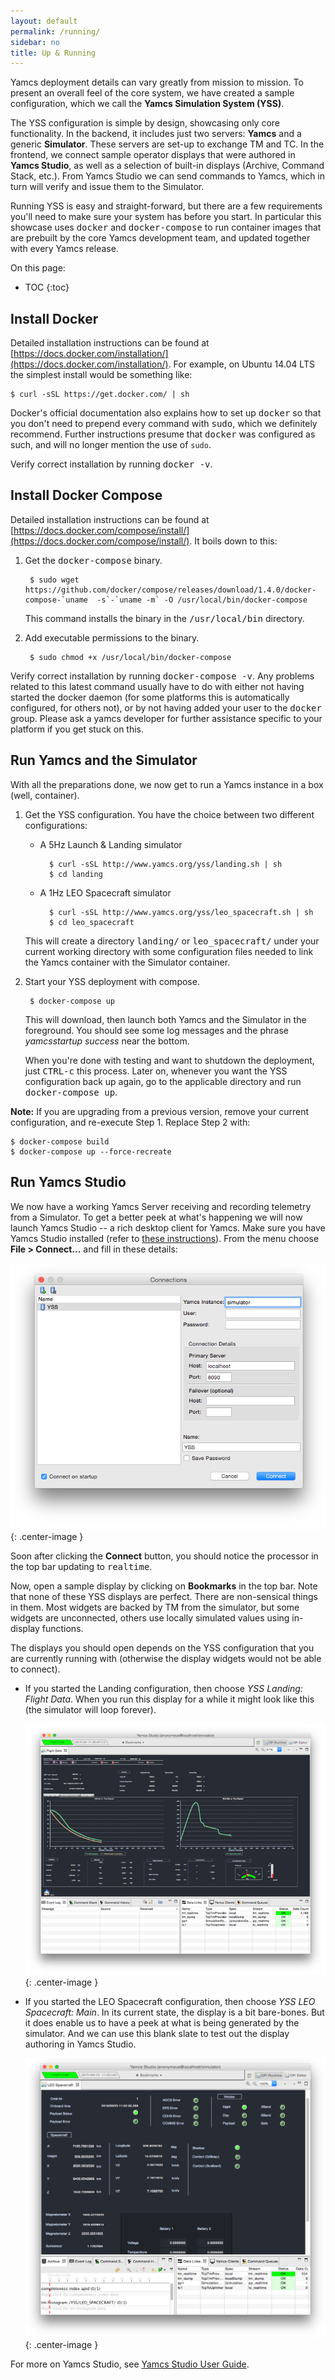 ```yaml
---
layout: default
permalink: /running/
sidebar: no
title: Up & Running
---
```


Yamcs deployment details can vary greatly from mission to mission. To present an overall feel of the core system, we have created a sample configuration, which we call the **Yamcs Simulation System (YSS)**.

The YSS configuration is simple by design, showcasing only core functionality. In the backend, it includes just two servers: **Yamcs** and a generic **Simulator**. These servers are set-up to exchange TM and TC. In the frontend, we connect sample operator displays that were authored in **Yamcs Studio**, as well as a selection of built-in displays (Archive, Command Stack, etc.). From Yamcs Studio we can send commands to Yamcs, which in turn will verify and issue them to the Simulator.

Running YSS is easy and straight-forward, but there are a few requirements you'll need to make sure your system has before you start. In particular this showcase uses <tt>docker</tt> and <tt>docker-compose</tt> to run container images that are prebuilt by the core Yamcs development team, and updated together with every Yamcs release.

On this page:

* TOC
{:toc}

## Install Docker

Detailed installation instructions can be found at [https://docs.docker.com/installation/](https://docs.docker.com/installation/). For example, on Ubuntu 14.04 LTS the simplest install would be something like:

    $ curl -sSL https://get.docker.com/ | sh
    
Docker's official documentation also explains how to set up <tt>docker</tt> so that you don't need to prepend every command with <tt>sudo</tt>, which we definitely recommend. Further instructions presume that <tt>docker</tt> was configured as such, and will no longer mention the use of `sudo`.

Verify correct installation by running <tt>docker -v</tt>. 

## Install Docker Compose

Detailed installation instructions can be found at [https://docs.docker.com/compose/install/](https://docs.docker.com/compose/install/). It boils down to this:

1. Get the <tt>docker-compose</tt> binary.

        $ sudo wget https://github.com/docker/compose/releases/download/1.4.0/docker-compose-`uname  -s`-`uname -m` -O /usr/local/bin/docker-compose

    This command installs the binary in the <tt>/usr/local/bin</tt> directory. 
	
2. Add executable permissions to the binary.

        $ sudo chmod +x /usr/local/bin/docker-compose
        
Verify correct installation by running <tt>docker-compose -v</tt>. Any problems related to this latest command usually have to do with either not having started the docker daemon (for some platforms this is automatically configured, for others not), or by not having added your user to the <tt>docker</tt> group. Please ask a yamcs developer for further assistance specific to your platform if you get stuck on this.
		
## Run Yamcs and the Simulator

With all the preparations done, we now get to run a Yamcs instance in a box (well, container).

1. Get the YSS configuration. You have the choice between two different configurations:

    * A 5Hz Launch &amp; Landing simulator
    
            $ curl -sSL http://www.yamcs.org/yss/landing.sh | sh
            $ cd landing
    
    * A 1Hz LEO Spacecraft simulator

            $ curl -sSL http://www.yamcs.org/yss/leo_spacecraft.sh | sh
            $ cd leo_spacecraft

    This will create a directory <tt>landing/</tt> or <tt>leo_spacecraft/</tt> under your current working directory with some configuration files needed to link the Yamcs container with the Simulator container.

2. Start your YSS deployment with compose.
    
        $ docker-compose up       
    
    This will download, then launch both Yamcs and the Simulator in the foreground. You should see some log messages and the phrase  *yamcsstartup success* near the bottom.
    
    When you're done with testing and want to shutdown the deployment, just <tt>CTRL-c</tt> this process. Later on, whenever you want the YSS configuration back up again, go to the applicable directory and run <tt>docker-compose up</tt>.
    
**Note:** If you are upgrading from a previous version, remove your current configuration, and re-execute Step&nbsp;1. Replace Step&nbsp;2 with:

    $ docker-compose build
    $ docker-compose up --force-recreate


## Run Yamcs Studio

We now have a working Yamcs Server receiving and recording telemetry from a Simulator. To get a better peek at what's happening we will now launch Yamcs Studio -- a rich desktop client for Yamcs. Make sure you have Yamcs Studio installed (refer to [these instructions](/docs/studio/installation)). From the menu choose **File > Connect...** and fill in these details:

![YSS Connection](/assets/main/yss-connect.png){: .center-image }

Soon after clicking the **Connect** button, you should notice the processor in the top bar updating to <tt>realtime</tt>.

Now, open a sample display by clicking on **Bookmarks** in the top bar. Note that none of these YSS displays are perfect. There are non-sensical things in them. Most widgets are backed by TM from the simulator, but some widgets are unconnected, others use locally simulated values using in-display functions. 

The displays you should open depends on the YSS configuration that you are currently running with (otherwise the display widgets would not be able to connect).

* If you started the Landing configuration, then choose *YSS Landing: Flight Data*.  When you run this display for a while it might look like this (the simulator will loop forever).

    ![YSS Flight Data](/assets/main/yss-flight-data.png){: .center-image }
    
* If you started the LEO Spacecraft configuration, then choose *YSS LEO Spacecraft: Main*. In its current state, the display is a bit bare-bones. But it does enable us to have a peek at what is being generated by the simulator. And we can use this blank slate to test out the display authoring in Yamcs Studio.

    ![YSS Flight Data](/assets/main/yss-leo-spacecraft.png){: .center-image }

For more on Yamcs Studio, see [Yamcs Studio User Guide](/docs/studio/).
